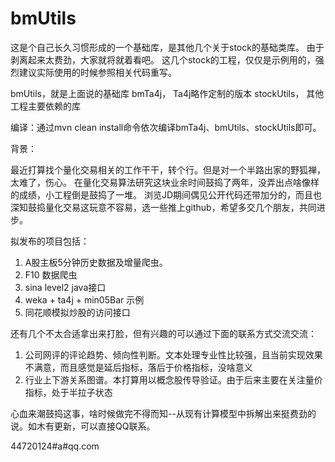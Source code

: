 # bmUtils
这是个自己长久习惯形成的一个基础库，是其他几个关于stock的基础类库。
由于剥离起来太费劲，大家就将就着看吧。
这几个stock的工程，仅仅是示例用的，强烈建议实际使用的时候参照相关代码重写。

bmUtils，就是上面说的基础库
bmTa4j， Ta4j略作定制的版本
stockUtils， 其他工程主要依赖的库

编译：通过mvn clean install命令依次编译bmTa4j、bmUtils、stockUtils即可。

背景：

最近打算找个量化交易相关的工作干干，转个行。但是对一个半路出家的野狐禅，太难了，伤心。
在量化交易算法研究这块业余时间鼓捣了两年，没弄出点啥像样的成绩，小工程倒是鼓捣了一堆。
浏览JD期间偶见公开代码还带加分的，而且也深知鼓捣量化交易这玩意不容易，选一些推上github，希望多交几个朋友，共同进步。

拟发布的项目包括：
1. A股主板5分钟历史数据及增量爬虫。
2. F10 数据爬虫
3. sina level2 java接口
4. weka + ta4j + min05Bar 示例
5. 同花顺模拟炒股的访问接口


还有几个不太合适拿出来打脸，但有兴趣的可以通过下面的联系方式交流交流：
1. 公司网评的评论趋势、倾向性判断。文本处理专业性比较强，且当前实现效果不满意，而且感觉是延后指标，落后于价格指标，没啥意义
2. 行业上下游关系图谱。本打算用以概念股传导验证。由于后来主要在关注量价指标，处于半拉子状态


心血来潮鼓捣这事，啥时候做完不得而知--从现有计算模型中拆解出来挺费劲的说。如木有更新，可以直接QQ联系。




44720124#a#qq.com

